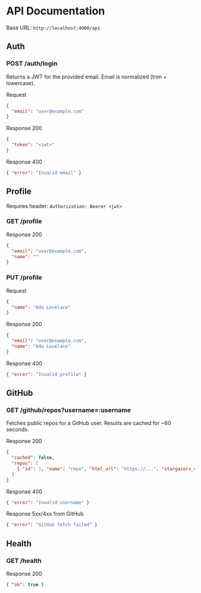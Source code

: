 # API Documentation

Base URL: `http://localhost:4000/api`

## Auth

### POST /auth/login
Returns a JWT for the provided email. Email is normalized (trim + lowercase).

Request
```json
{
  "email": "user@example.com"
}
```

Response 200
```json
{
  "token": "<jwt>"
}
```

Response 400
```json
{ "error": "Invalid email" }
```

## Profile

Requires header: `Authorization: Bearer <jwt>`

### GET /profile
Response 200
```json
{
  "email": "user@example.com",
  "name": ""
}
```

### PUT /profile
Request
```json
{
  "name": "Ada Lovelace"
}
```

Response 200
```json
{
  "email": "user@example.com",
  "name": "Ada Lovelace"
}
```

Response 400
```json
{ "error": "Invalid profile" }
```

## GitHub

### GET /github/repos?username=:username
Fetches public repos for a GitHub user. Results are cached for ~60 seconds.

Response 200
```json
{
  "cached": false,
  "repos": [
    { "id": 1, "name": "repo", "html_url": "https://...", "stargazers_count": 42 }
  ]
}
```

Response 400
```json
{ "error": "Invalid username" }
```

Response 5xx/4xx from GitHub
```json
{ "error": "GitHub fetch failed" }
```

## Health

### GET /health
Response 200
```json
{ "ok": true }
```


